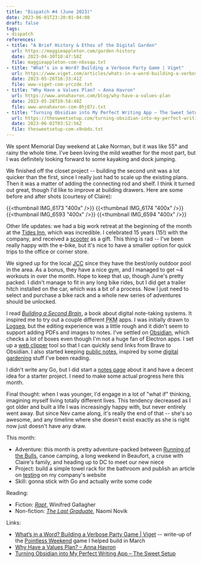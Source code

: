 ```yaml
---
title: "Dispatch #4 (June 2023)"
date: 2023-06-01T23:20:01-04:00
draft: false
tags:
- dispatch
references:
- title: "A Brief History & Ethos of the Digital Garden"
  url: https://maggieappleton.com/garden-history
  date: 2023-04-30T18:47:58Z
  file: maggieappleton-com-n6xsqa.txt
- title: "What’s in a Word? Building a Verbose Party Game | Viget"
  url: https://www.viget.com/articles/whats-in-a-word-building-a-verbose-party-game/
  date: 2023-05-26T16:33:41Z
  file: www-viget-com-yrczde.txt
- title: "Why Have a Values Plan? – Anna Havron"
  url: https://www.annahavron.com/blog/why-have-a-values-plan
  date: 2023-05-28T19:58:40Z
  file: www-annahavron-com-8hj07z.txt
- title: "Turning Obsidian into My Perfect Writing App – The Sweet Setup"
  url: https://thesweetsetup.com/turning-obsidian-into-my-perfect-writing-app/
  date: 2023-06-02T03:52:56Z
  file: thesweetsetup-com-x9nbdv.txt
---
```


We spent Memorial Day weekend at Lake Norman, but it was like 55° and rainy the whole time. I've been loving the mild weather for the most part, but I was definitely looking forward to some kayaking and dock jumping.

<!--more-->

We finished off the closet project -- building the second unit was a lot quicker than the first, since I really just had to scale up the existing plans. Then it was a matter of adding the connecting rod and shelf. I think it turned out great, though I'd like to improve at building drawers. Here are some before and after shots (courtesy of Claire):


{{<thumbnail IMG_6173 "400x" />}}
{{<thumbnail IMG_6174 "400x" />}}
{{<thumbnail IMG_6593 "400x" />}}
{{<thumbnail IMG_6594 "400x" />}}

Other life updates: we had a big work retreat at the beginning of the month at the [Tides Inn][1], which was incredible. I celebrated 15 years (15!) with the company, and received a [scooter][2] as a gift. This thing is rad -- I've been really happy with the e-bike, but it's nice to have a smaller option for quick trips to the office or corner store.

We signed up for the local [JCC][3] since they have the best/only outdoor pool in the area. As a bonus, they have a nice gym, and I managed to get ~4 workouts in over the month. Hope to keep that up, though June's pretty packed. I didn't manage to fit in any long bike rides, but I did get a trailer hitch installed on the car, which was a bit of a process. Now I just need to select and purchase a bike rack and a whole new series of adventures should be unlocked.

I read [_Building a Second Brain_][4], a book about digital note-taking systems. It inspired me to try out a couple different <abbr title="personal knowledge management">PKM</abbr> apps. I was initially drawn to [Logseq][5], but the editing experience was a little rough and it didn't seem to support adding PDFs and images to notes. I've settled on [Obsidian][6], which checks a lot of boxes even though I'm not a huge fan of Electron apps. I set up a [web clipper][7] tool so that I can quickly send links from Brave to Obsidian. I also started keeping [public notes][8], inspired by some [digital gardening][9] stuff I've been reading.

I didn't write any Go, but I did start a [notes page][10] about it and have a decent idea for a starter project. I need to make some actual progress here this month.

Final thought: when I was younger, I'd engage in a lot of "what if" thinking, imagining myself living totally different lives. This tendency decreased as I got older and built a life I was increasingly happy with, but never entirely went away. But since Nev came along, it's really the end of that -- she's so awesome, and any timeline where she doesn't exist exactly as she is right now just doesn't have any draw.

[1]: https://www.tidesinn.com/
[2]: https://www.segway.com/ninebot-kickscooter-max/
[3]: https://www.jewishforgood.org/
[4]: https://bookshop.org/p/books/building-a-second-brain-a-proven-method-to-organize-your-digital-life-and-unlock-your-creative-potential-tiago-forte/18265370?ean=9781982167387
[5]: https://logseq.com/
[6]: https://obsidian.md/
[7]: https://chrome.google.com/webstore/detail/obsidian-web/edoacekkjanmingkbkgjndndibhkegad
[8]: /notes/
[9]: https://maggieappleton.com/garden-history
[10]: /notes/golang/

This month:

* Adventure: this month is pretty adventure-packed between [Running of the Bulls][11], canoe camping, a long weekend in Beaufort, a cruise with Claire's family, and heading up to DC to meet our new niece
* Project: build a simple towel rack for the bathroom and publish an article on [testing][12] on my company's website
* Skill: gonna stick with Go and actually write some code

[11]: https://bullcityrunning.com/our-races/running-of-the-bulls-8k/
[12]: /notes/good-tests

Reading:

* Fiction: [_Rapt_][13], Winifred Gallagher
* Non-fiction: [_The Last Graduate_][14], Naomi Novik

[13]: https://bookshop.org/p/books/rapt-attention-and-the-focused-life-winifred-gallagher/7485226?ean=9780143116905
[14]: https://bookshop.org/p/books/the-last-graduate-naomi-novik/15537202?ean=9780593128886

Links:

* [What’s in a Word? Building a Verbose Party Game | Viget][15] -- write-up of the [Pointless Weekend][16] game I helped build in March
* [Why Have a Values Plan? – Anna Havron][17]
* [Turning Obsidian into My Perfect Writing App – The Sweet Setup][18]

[15]: https://www.viget.com/articles/whats-in-a-word-building-a-verbose-party-game/
[16]: /journal/dispatch-2-april-2023/
[17]: https://www.annahavron.com/blog/why-have-a-values-plan
[18]: https://thesweetsetup.com/turning-obsidian-into-my-perfect-writing-app/

